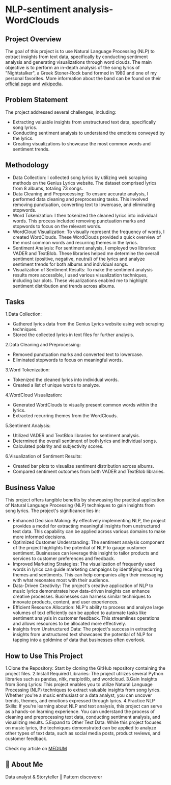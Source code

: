 
# NLP-sentiment analysis-WordClouds

## Project Overview

The goal of this project is to use Natural Language Processing (NLP) to extract insights from text data, specifically by conducting sentiment analysis and generating visualizations through word clouds. The main objective is to perform an in-depth analysis of the song lyrics of "Nightstalker", a Greek Stoner-Rock band formed in 1980 and one of my personal favorites. More information about the band can be found on their [official page](https://nightstalkerband.com/) and [wikipedia](https://en.wikipedia.org/wiki/Night_Stalker).

## Problem Statement
The project addressed several challenges, including:

* Extracting valuable insights from unstructured text data, specifically song lyrics.
* Conducting sentiment analysis to understand the emotions conveyed by the lyrics.
* Creating visualizations to showcase the most common words and sentiment trends.

## Methodology

* Data Collection: I collected song lyrics by utilizing web scraping methods on the Genius Lyrics website. The dataset comprised lyrics from 8 albums, totaling 73 songs.
* Data Cleaning and Preprocessing: To ensure accurate analysis, I performed data cleaning and preprocessing tasks. This involved removing punctuation, converting text to lowercase, and eliminating stopwords.
* Word Tokenization: I then tokenized the cleaned lyrics into individual words. This process included removing punctuation marks and stopwords to focus on the relevant words.
* WordCloud Visualization: To visually represent the frequency of words, I created WordClouds. These WordClouds provided a quick overview of the most common words and recurring themes in the lyrics.
* Sentiment Analysis: For sentiment analysis, I employed two libraries: VADER and TextBlob. These libraries helped me determine the overall sentiment (positive, negative, neutral) of the lyrics and analyze sentiment trends for both albums and individual songs.
* Visualization of Sentiment Results: To make the sentiment analysis results more accessible, I used various visualization techniques, including bar plots. These visualizations enabled me to highlight sentiment distribution and trends across albums.

## Tasks

1.Data Collection:
* Gathered lyrics data from the Genius Lyrics website using web scraping techniques.
* Stored the collected lyrics in text files for further analysis.
  
2.Data Cleaning and Preprocessing:
* Removed punctuation marks and converted text to lowercase.
* Eliminated stopwords to focus on meaningful words.
  
3.Word Tokenization:
* Tokenized the cleaned lyrics into individual words.
* Created a list of unique words to analyze.
  
4.WordCloud Visualization:
* Generated WordClouds to visually present common words within the lyrics.
* Extracted recurring themes from the WordClouds.
  
5.Sentiment Analysis:
* Utilized VADER and TextBlob libraries for sentiment analysis.
* Determined the overall sentiment of both lyrics and individual songs.
* Calculated polarity and subjectivity scores.
  
6.Visualization of Sentiment Results:
* Created bar plots to visualize sentiment distribution across albums.
* Compared sentiment outcomes from both VADER and TextBlob libraries.

## Business Value
This project offers tangible benefits by showcasing the practical application of Natural Language Processing (NLP) techniques to gain insights from song lyrics. The project's significance lies in:

* Enhanced Decision Making: By effectively implementing NLP, the project provides a model for extracting meaningful insights from unstructured text data. This capability can be applied across various domains to make more informed decisions.
* Optimized Customer Understanding: The sentiment analysis component of the project highlights the potential of NLP to gauge customer sentiment. Businesses can leverage this insight to tailor products and services to customer preferences and feedback.
* Improved Marketing Strategies: The visualization of frequently used words in lyrics can guide marketing campaigns by identifying recurring themes and sentiments. This can help companies align their messaging with what resonates most with their audience.
* Data-Driven Creativity: The project's creative application of NLP to music lyrics demonstrates how data-driven insights can enhance creative processes. Businesses can harness similar techniques to innovate products, content, and user experiences.
* Efficient Resource Allocation: NLP's ability to process and analyze large volumes of text efficiently can be applied to automate tasks like sentiment analysis in customer feedback. This streamlines operations and allows resources to be allocated more effectively.
* Insights from Unstructured Data: The project's success in extracting insights from unstructured text showcases the potential of NLP for tapping into a goldmine of data that businesses often overlook.

## How to Use This Project
1.Clone the Repository: Start by cloning the GitHub repository containing the project files.
2.Install Required Libraries: The project utilizes several Python libraries such as pandas, nltk, matplotlib, and wordcloud. 
3.Gain Insights from Song Lyrics: This project enables you to utilize Natural Language Processing (NLP) techniques to extract valuable insights from song lyrics. Whether you're a music enthusiast or a data analyst, you can uncover trends, themes, and emotions expressed through lyrics.
4.Practice NLP Skills: If you're learning about NLP and text analysis, this project can serve as a hands-on learning experience. You can understand the process of cleaning and preprocessing text data, conducting sentiment analysis, and visualizing results.
5.Expand to Other Text Data: While this project focuses on music lyrics, the techniques demonstrated can be applied to analyze other types of text data, such as social media posts, product reviews, and customer feedback.


Check my article on [MEDIUM](https://medium.com/@dimmakriss/natural-language-processing-and-sentiment-analysis-on-music-lyrics-7af53192945b)

## 🚀 About Me
Data analyst & Storyteller ┃ Pattern discoverer 
